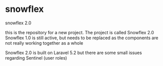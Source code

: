 # snowflex
snowflex 2.0

this is the repository for a new project. The project is called Snowflex 2.0
Snowflex 1.0 is still active, but needs to be replaced as the components are not really
working together as a whole

Snowflex 2.0 is built on Laravel 5.2 but there are some small issues regarding Sentinel
(user roles) 